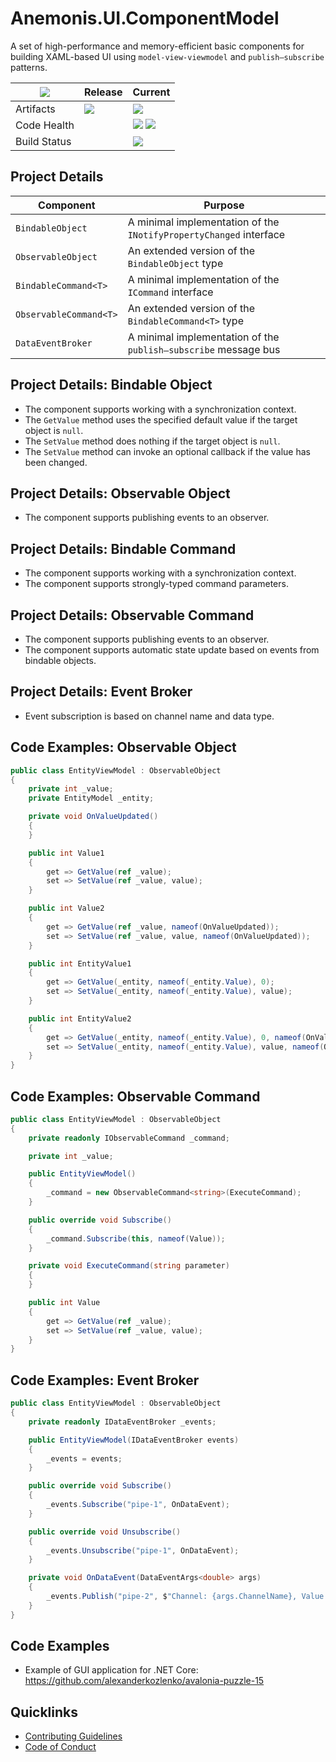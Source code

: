 # Anemonis.UI.ComponentModel

A set of high-performance and memory-efficient basic components for building XAML-based UI using `model-view-viewmodel` and `publish–subscribe` patterns.

| [![](https://img.shields.io/gitter/room/nwjs/nw.js.svg?style=flat-square)](https://gitter.im/anemonis/ui-component-model) | Release | Current |
|---|---|---|
| Artifacts | [![](https://img.shields.io/nuget/vpre/Anemonis.UI.ComponentModel.svg?style=flat-square)](https://www.nuget.org/packages/Anemonis.UI.ComponentModel) | [![](https://img.shields.io/myget/alexanderkozlenko/vpre/Anemonis.UI.ComponentModel.svg?label=myget&style=flat-square)](https://www.myget.org/feed/alexanderkozlenko/package/nuget/Anemonis.UI.ComponentModel) |
| Code Health | | [![](https://img.shields.io/sonar/coverage/ui-component-model?format=long&server=https%3A%2F%2Fsonarcloud.io&style=flat-square)](https://sonarcloud.io/component_measures?id=ui-component-model&metric=coverage&view=list) [![](https://img.shields.io/sonar/violations/ui-component-model?format=long&server=https%3A%2F%2Fsonarcloud.io&style=flat-square)](https://sonarcloud.io/project/issues?id=ui-component-model&resolved=false) |
| Build Status | | [![](https://img.shields.io/azure-devops/build/alexanderkozlenko/github-pipelines/10?label=master&style=flat-square)](https://dev.azure.com/alexanderkozlenko/github-pipelines/_build?definitionId=10&_a=summary) |

## Project Details

| Component | Purpose |
| --- | --- |
| `BindableObject` | A minimal implementation of the `INotifyPropertyChanged` interface |
| `ObservableObject` | An extended version of the `BindableObject` type |
| `BindableCommand<T>` | A minimal implementation of the `ICommand` interface |
| `ObservableCommand<T>` | An extended version of the `BindableCommand<T>` type |
| `DataEventBroker` | A minimal implementation of the `publish–subscribe` message bus |

## Project Details: Bindable Object

- The component supports working with a synchronization context.
- The `GetValue` method uses the specified default value if the target object is `null`.
- The `SetValue` method does nothing if the target object is `null`.
- The `SetValue` method can invoke an optional callback if the value has been changed.

## Project Details: Observable Object

- The component supports publishing events to an observer.

## Project Details: Bindable Command

- The component supports working with a synchronization context.
- The component supports strongly-typed command parameters.

## Project Details: Observable Command

- The component supports publishing events to an observer.
- The component supports automatic state update based on events from bindable objects.

## Project Details: Event Broker

- Event subscription is based on channel name and data type.

## Code Examples: Observable Object

```cs
public class EntityViewModel : ObservableObject
{
    private int _value;
    private EntityModel _entity;

    private void OnValueUpdated()
    {
    }

    public int Value1
    {
        get => GetValue(ref _value);
        set => SetValue(ref _value, value);
    }

    public int Value2
    {
        get => GetValue(ref _value, nameof(OnValueUpdated));
        set => SetValue(ref _value, value, nameof(OnValueUpdated));
    }

    public int EntityValue1
    {
        get => GetValue(_entity, nameof(_entity.Value), 0);
        set => SetValue(_entity, nameof(_entity.Value), value);
    }

    public int EntityValue2
    {
        get => GetValue(_entity, nameof(_entity.Value), 0, nameof(OnValueUpdated));
        set => SetValue(_entity, nameof(_entity.Value), value, nameof(OnValueUpdated));
    }
}
```

## Code Examples: Observable Command

```cs
public class EntityViewModel : ObservableObject
{
    private readonly IObservableCommand _command;

    private int _value;

    public EntityViewModel()
    {
        _command = new ObservableCommand<string>(ExecuteCommand);
    }

    public override void Subscribe()
    {
        _command.Subscribe(this, nameof(Value));
    }

    private void ExecuteCommand(string parameter)
    {
    }

    public int Value
    {
        get => GetValue(ref _value);
        set => SetValue(ref _value, value);
    }
}
```

## Code Examples: Event Broker

```cs
public class EntityViewModel : ObservableObject
{
    private readonly IDataEventBroker _events;

    public EntityViewModel(IDataEventBroker events)
    {
        _events = events;
    }

    public override void Subscribe()
    {
        _events.Subscribe("pipe-1", OnDataEvent);
    }

    public override void Unsubscribe()
    {
        _events.Unsubscribe("pipe-1", OnDataEvent);
    }

    private void OnDataEvent(DataEventArgs<double> args)
    {
        _events.Publish("pipe-2", $"Channel: {args.ChannelName}, Value: {args.Value}");
    }
}
```

## Code Examples

- Example of GUI application for .NET Core: https://github.com/alexanderkozlenko/avalonia-puzzle-15

## Quicklinks

- [Contributing Guidelines](./CONTRIBUTING.md)
- [Code of Conduct](./CODE_OF_CONDUCT.md)
